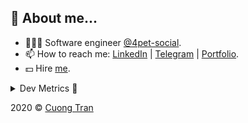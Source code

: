 ## 🦄 About me...

- 🧑🏻‍💻 Software engineer [@4pet-social](https://github.com/4pet-social).
- 📫 How to reach me: [LinkedIn](https://linkedin.com/in/103cuong) | [Telegram](https://t.me/cuong103) | [Portfolio](https://103cuong.github.io/).
- 💵 Hire [me](mailto:103cuong@gmail.com).

<details><summary>Dev Metrics 💅</summary>

<!--START_SECTION:waka-->
![Profile Views](http://img.shields.io/badge/Profile%20Views-16-blue)

![Lines of code](https://img.shields.io/badge/From%20Hello%20World%20I%27ve%20Written-16.1%20million%20lines%20of%20code-blue)

**🐱 My Github Data** 

> 🏆 2,507 Contributions in the Year 2020
 > 
> 📦 497.0 kB Used in Github's Storage 
 > 
> 💼 Opted to Hire
 > 
> 📜 154 Public Repositories
 > 
> 🔑 0 Private Repository 
 > 
**I'm a Night 🦉** 

```text
🌞 Morning    48 commits     ███░░░░░░░░░░░░░░░░░░░░░░   13.08% 
🌆 Daytime    132 commits    █████████░░░░░░░░░░░░░░░░   35.97% 
🌃 Evening    114 commits    ███████░░░░░░░░░░░░░░░░░░   31.06% 
🌙 Night      73 commits     █████░░░░░░░░░░░░░░░░░░░░   19.89%

```
📅 **I'm Most Productive on Sunday** 

```text
Monday       56 commits     ███░░░░░░░░░░░░░░░░░░░░░░   15.26% 
Tuesday      57 commits     ████░░░░░░░░░░░░░░░░░░░░░   15.53% 
Wednesday    51 commits     ███░░░░░░░░░░░░░░░░░░░░░░   13.9% 
Thursday     52 commits     ███░░░░░░░░░░░░░░░░░░░░░░   14.17% 
Friday       52 commits     ███░░░░░░░░░░░░░░░░░░░░░░   14.17% 
Saturday     40 commits     ██░░░░░░░░░░░░░░░░░░░░░░░   10.9% 
Sunday       59 commits     ████░░░░░░░░░░░░░░░░░░░░░   16.08%

```


📊 **This Week I Spent My Time On** 

```text
⌚︎ Time Zone: Asia/Ho_Chi_Minh

💬 Programming Languages: 
TypeScript               21 hrs 45 mins      █████████████░░░░░░░░░░░░   54.3% 
JSON                     5 hrs 40 mins       ███░░░░░░░░░░░░░░░░░░░░░░   14.14% 
YAML                     4 hrs 47 mins       ███░░░░░░░░░░░░░░░░░░░░░░   11.94% 
JavaScript               3 hrs 24 mins       ██░░░░░░░░░░░░░░░░░░░░░░░   8.48% 
Markdown                 1 hr 14 mins        ░░░░░░░░░░░░░░░░░░░░░░░░░   3.12%

🔥 Editors: 
WebStorm                 28 hrs 48 mins      ██████████████████░░░░░░░   71.87% 
VS Code                  11 hrs 16 mins      ███████░░░░░░░░░░░░░░░░░░   28.13%

```

**I Mostly Code in TypeScript** 

```text
TypeScript               52 repos            █████████████░░░░░░░░░░░░   53.06% 
Go                       18 repos            ████░░░░░░░░░░░░░░░░░░░░░   18.37% 
JavaScript               17 repos            ████░░░░░░░░░░░░░░░░░░░░░   17.35% 
Shell                    3 repos             ░░░░░░░░░░░░░░░░░░░░░░░░░   3.06% 
Dart                     2 repos             ░░░░░░░░░░░░░░░░░░░░░░░░░   2.04%

```



<!--END_SECTION:waka-->
</details>

2020 © [Cuong Tran](https://github.com/103cuong)
